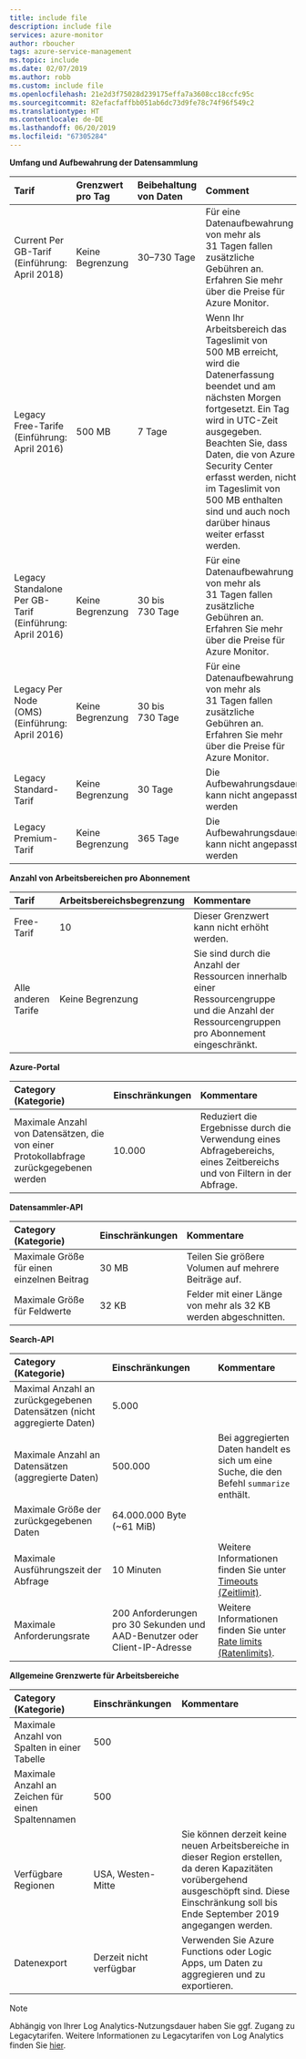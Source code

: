 ```yaml
---
title: include file
description: include file
services: azure-monitor
author: rboucher
tags: azure-service-management
ms.topic: include
ms.date: 02/07/2019
ms.author: robb
ms.custom: include file
ms.openlocfilehash: 21e2d3f75028d239175effa7a3608cc18ccfc95c
ms.sourcegitcommit: 82efacfaffbb051ab6dc73d9fe78c74f96f549c2
ms.translationtype: HT
ms.contentlocale: de-DE
ms.lasthandoff: 06/20/2019
ms.locfileid: "67305284"
---
```

**Umfang und Aufbewahrung der Datensammlung** 

| Tarif | Grenzwert pro Tag | Beibehaltung von Daten | Comment |
|:---|:---|:---|:---|
| Current Per GB-Tarif<br>(Einführung: April 2018) | Keine Begrenzung | 30–730 Tage | Für eine Datenaufbewahrung von mehr als 31 Tagen fallen zusätzliche Gebühren an. Erfahren Sie mehr über die Preise für Azure Monitor. |
| Legacy Free-Tarife<br>(Einführung: April 2016) | 500 MB | 7 Tage | Wenn Ihr Arbeitsbereich das Tageslimit von 500 MB erreicht, wird die Datenerfassung beendet und am nächsten Morgen fortgesetzt. Ein Tag wird in UTC-Zeit ausgegeben. Beachten Sie, dass Daten, die von Azure Security Center erfasst werden, nicht im Tageslimit von 500 MB enthalten sind und auch noch darüber hinaus weiter erfasst werden.  |
| Legacy Standalone Per GB-Tarif<br>(Einführung: April 2016) | Keine Begrenzung | 30 bis 730 Tage | Für eine Datenaufbewahrung von mehr als 31 Tagen fallen zusätzliche Gebühren an. Erfahren Sie mehr über die Preise für Azure Monitor. |
| Legacy Per Node (OMS)<br>(Einführung: April 2016) | Keine Begrenzung | 30 bis 730 Tage | Für eine Datenaufbewahrung von mehr als 31 Tagen fallen zusätzliche Gebühren an. Erfahren Sie mehr über die Preise für Azure Monitor. |
| Legacy Standard-Tarif | Keine Begrenzung | 30 Tage  | Die Aufbewahrungsdauer kann nicht angepasst werden |
| Legacy Premium-Tarif | Keine Begrenzung | 365 Tage  | Die Aufbewahrungsdauer kann nicht angepasst werden |

**Anzahl von Arbeitsbereichen pro Abonnement**

| Tarif    | Arbeitsbereichsbegrenzung | Kommentare
|:---|:---|:---|
| Free-Tarif  | 10 | Dieser Grenzwert kann nicht erhöht werden. |
| Alle anderen Tarife | Keine Begrenzung | Sie sind durch die Anzahl der Ressourcen innerhalb einer Ressourcengruppe und die Anzahl der Ressourcengruppen pro Abonnement eingeschränkt. |

**Azure-Portal**

| Category (Kategorie) | Einschränkungen | Kommentare |
|:---|:---|:---|
| Maximale Anzahl von Datensätzen, die von einer Protokollabfrage zurückgegebenen werden | 10.000 | Reduziert die Ergebnisse durch die Verwendung eines Abfragebereichs, eines Zeitbereichs und von Filtern in der Abfrage. |


**Datensammler-API**

| Category (Kategorie) | Einschränkungen | Kommentare |
|:---|:---|:---|
| Maximale Größe für einen einzelnen Beitrag | 30 MB | Teilen Sie größere Volumen auf mehrere Beiträge auf. |
| Maximale Größe für Feldwerte  | 32 KB | Felder mit einer Länge von mehr als 32 KB werden abgeschnitten. |

**Search-API**

| Category (Kategorie) | Einschränkungen | Kommentare |
|:---|:---|:---|
| Maximal Anzahl an zurückgegebenen Datensätzen (nicht aggregierte Daten) | 5\.000 | |
| Maximale Anzahl an Datensätzen (aggregierte Daten) | 500.000 | Bei aggregierten Daten handelt es sich um eine Suche, die den Befehl `summarize` enthält. |
| Maximale Größe der zurückgegebenen Daten | 64.000.000 Byte (~61 MiB)| |
| Maximale Ausführungszeit der Abfrage | 10 Minuten | Weitere Informationen finden Sie unter [Timeouts (Zeitlimit)](https://dev.loganalytics.io/documentation/Using-the-API/Timeouts).  |
| Maximale Anforderungsrate | 200 Anforderungen pro 30 Sekunden und AAD-Benutzer oder Client-IP-Adresse | Weitere Informationen finden Sie unter [Rate limits (Ratenlimits)](https://dev.loganalytics.io/documentation/Using-the-API/Limits). |

**Allgemeine Grenzwerte für Arbeitsbereiche**

| Category (Kategorie) | Einschränkungen | Kommentare |
|:---|:---|:---|
| Maximale Anzahl von Spalten in einer Tabelle         | 500 | |
| Maximale Anzahl an Zeichen für einen Spaltennamen | 500 | |
| Verfügbare Regionen | USA, Westen-Mitte | Sie können derzeit keine neuen Arbeitsbereiche in dieser Region erstellen, da deren Kapazitäten vorübergehend ausgeschöpft sind. Diese Einschränkung soll bis Ende September 2019 angegangen werden. |
| Datenexport | Derzeit nicht verfügbar | Verwenden Sie Azure Functions oder Logic Apps, um Daten zu aggregieren und zu exportieren. | 

>[!NOTE]
>Abhängig von Ihrer Log Analytics-Nutzungsdauer haben Sie ggf. Zugang zu Legacytarifen. Weitere Informationen zu Legacytarifen von Log Analytics finden Sie [hier](https://docs.microsoft.com/azure/azure-monitor/platform/manage-cost-storage#legacy-pricing-tiers). 